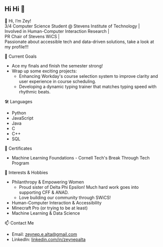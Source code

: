 ## Hi Hi 👋

👋 Hi, I’m Zey!   
3/4 Computer Science Student @ Stevens Institute of Technology |  
Involved in Human-Computer Interaction Research |  
PR Chair of Stevens WiCS |  
Passionate about accessible tech and data-driven solutions, take a look at my profile!!!

🎯 Current Goals  
- Ace my finals and finish the semester strong!  
- Wrap up some exciting projects:  
  - Enhancing Workday's course selection system to improve clarity and user experience in course scheduling.  
  - Developing a dynamic typing trainer that matches typing speed with rhythmic beats.  

🛠️ Languages  
- Python
- JavaScript
- Java
- C
- C++
- SQL  

📜 Certificates  
- Machine Learning Foundations - Cornell Tech's Break Through Tech Program

🌱 Interests & Hobbies
- Philanthropy & Empowering Women
    - Proud sister of Delta Phi Epsilon! Much hard work goes into supporting CFF & ANAD.
    - Love building our community through SWiCS!
- Human-Computer Interaction & Accessibility
- Minecraft Pro (or trying to be at least)
- Machine Learning & Data Science  

📫 Contact Me  
- Email: zeynep.e.alta@gmail.com  
- LinkedIn: [linkedin.com/in/zeynepalta](https://linkedin.com/in/zeynepalta)  

<!--
**z3yn3p-alta/z3yn3p-alta** is a ✨ _special_ ✨ repository because its `README.md` (this file) appears on your GitHub profile.

Here are some ideas to get you started:

- 🔭 I’m currently working on ...
- 🌱 I’m currently learning ...
- 👯 I’m looking to collaborate on ...
- 🤔 I’m looking for help with ...
- 💬 Ask me about ...
- 📫 How to reach me: ...
- 😄 Pronouns: ...
- ⚡ Fun fact: ...
-->
